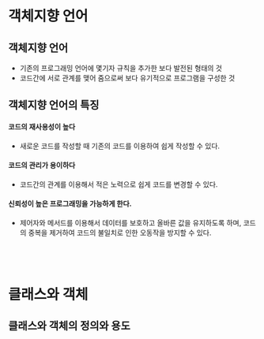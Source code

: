 객체지향 언어
============
객체지향 언어
------
- 기존의 프로그래밍 언어에 몇기자 규칙을 추가한 보다 발전된 형태의 것
- 코드간에 서로 관계를 맺어 줌으로써 보다 유기적으로 프로그램을 구성한 것

객체지향 언어의 특징
------
#### **코드의 재사용성이 높다**
- 새로운 코드를 작성할 때 기존의 코드를 이용하여 쉽게 작성할 수 있다.
#### **코드의 관리가 용이하다**
- 코드간의 관계를 이용해서 적은 노력으로 쉽게 코드를 변경할 수 있다.
#### **신뢰성이 높은 프로그래밍을 가능하게 한다.**
- 제어자와 메서드를 이용해서 데이터를 보호하고 올바른 값을 유지하도록 하며, 코드의 중복을 제거하여 코드의 불일치로 인한 오동작을 방지할 수 있다.
## <br>

클래스와 객체
===
클래스와 객체의 정의와 용도
---
